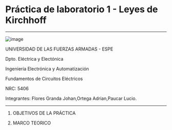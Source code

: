 # Práctica de laboratorio 1 - Leyes de Kirchhoff
_________________________________________________

![image](https://user-images.githubusercontent.com/85137398/120397028-36647600-c2fd-11eb-9941-39cad75ae72d.png)                                                                   
   
UNIVERSIDAD DE LAS FUERZAS ARMADAS - ESPE

Dpto. Eléctrica y Electónica

Ingeniería Electrónica y Automatización 

Fundamentos de Circuitos Eléctricos

NRC: 5406

Integrantes: Flores Granda Johan,Ortega Adrian,Paucar Lucio.

________________________________________________________________________________
1. OBJETIVOS DE LA PRÁCTICA

2. MARCO TEORICO






                      

